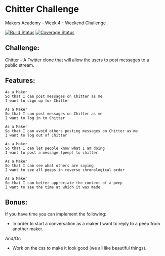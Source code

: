Chitter Challenge
=================

Makers Academy - Week 4 - Weekend Challenge

[![Build Status](https://travis-ci.org/harrim91/chitter-challenge.svg?branch=master)](https://travis-ci.org/harrim91/chitter-challenge)
[![Coverage Status](https://coveralls.io/repos/github/harrim91/chitter-challenge/badge.svg?branch=master)](https://coveralls.io/github/harrim91/chitter-challenge?branch=master)

Challenge:
-------

Chitter - A Twitter clone that will allow the users to post messages to a public stream.

Features:
-------

```
As a Maker
So that I can post messages on Chitter as me
I want to sign up for Chitter

As a Maker
So that I can post messages on Chitter as me
I want to log in to Chitter

As a Maker
So that I can avoid others posting messages on Chitter as me
I want to log out of Chitter

As a Maker
So that I can let people know what I am doing
I want to post a message (peep) to chitter

As a Maker
So that I can see what others are saying
I want to see all peeps in reverse chronological order

As a Maker
So that I can better appreciate the context of a peep
I want to see the time at which it was made
```

Bonus:
-----

If you have time you can implement the following:

* In order to start a conversation as a maker I want to reply to a peep from another maker.

And/Or:

* Work on the css to make it look good (we all like beautiful things).
